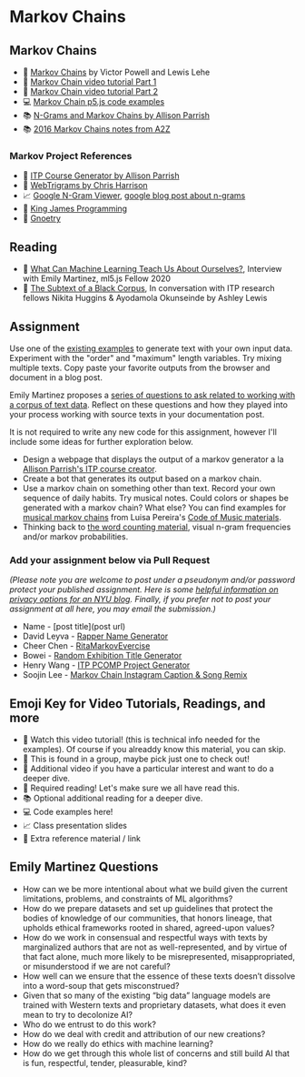 # Markov Chains

## Markov Chains

- 📕 [Markov Chains](http://setosa.io/blog/2014/07/26/markov-chains/) by Victor Powell and Lewis Lehe
- 🚨 [Markov Chain video tutorial Part 1](https://youtu.be/eGFJ8vugIWA)
- 🍿 [Markov Chain video tutorial Part 2](https://youtu.be/9r8CmofnbAQ)
- 💻 [Markov Chain p5.js code examples](https://editor.p5js.org/a2zitp/collections/WEXEPRHuE)
- 📚 [N-Grams and Markov Chains by Allison Parrish](http://www.decontextualize.com/teaching/rwet/n-grams-and-markov-chains/)
- 📚 [2016 Markov Chains notes from A2Z](https://shiffman.net/a2z/markov/)

### Markov Project References

- 🎨 [ITP Course Generator by Allison Parrish](http://static.decontextualize.com/toys/next_semester)
- 🎨 [WebTrigrams by Chris Harrison](http://www.chrisharrison.net/index.php/Visualizations/WebTrigrams)
- 📈 [Google N-Gram Viewer](https://books.google.com/ngrams), [google blog post about n-grams](http://googleresearch.blogspot.com/2006/08/all-our-n-gram-are-belong-to-you.html)
- 🎨 [King James Programming](http://kingjamesprogramming.tumblr.com/)
- 🎨 [Gnoetry](http://www.beardofbees.com/gnoetry.html)

## Reading

- 📕 [What Can Machine Learning Teach Us About Ourselves?](https://medium.com/processing-foundation/what-can-machine-learning-teach-us-about-ourselves-65b268431890), Interview with Emily Martinez, ml5.js Fellow 2020
- 📕 [The Subtext of a Black Corpus](https://medium.com/ml5js/the-subtext-of-a-black-corpus-4440de02eb32), In conversation with ITP research fellows Nikita Huggins & Ayodamola Okunseinde by Ashley Lewis

## Assignment

Use one of the [existing examples](https://editor.p5js.org/a2zitp/collections/WEXEPRHuE) to generate text with your own input data. Experiment with the "order" and "maximum" length variables. Try mixing multiple texts. Copy paste your favorite outputs from the browser and document in a blog post.

Emily Martinez proposes a [series of questions to ask related to working with a corpus of text data](#emily-martinez-questions). Reflect on these questions and how they played into your process working with source texts in your documentation post.

It is not required to write any new code for this assignment, however I'll include some ideas for further exploration below.

- Design a webpage that displays the output of a markov generator a la [Allison Parrish's ITP course creator](http://static.decontextualize.com/toys/next_semester).
- Create a bot that generates its output based on a markov chain.
- Use a markov chain on something other than text. Record your own sequence of daily habits. Try musical notes. Could colors or shapes be generated with a markov chain? What else? You can find examples for [musical markov chains](https://luisaph.github.io/the-code-of-music-2018/#Markov) from Luisa Pereira's [Code of Music materials](https://luisaph.github.io/the-code-of-music-2018/).
- Thinking back to [the word counting material](https://github.com/shiffman/A2Z-F20/tree/main/04-word-counting), visual n-gram frequencies and/or markov probabilities.

### Add your assignment below via Pull Request

_(Please note you are welcome to post under a pseudonym and/or password protect your published assignment. Here is some [helpful information on privacy options for an NYU blog](https://nyu.service-now.com/sp?id=kb_article&sysparm_article=KB0012245&sys_kb_id=b2ddc9da004aa1002a5d036a271e5f70&spa=1). Finally, if you prefer not to post your assignment at all here, you may email the submission.)_

- Name - [post title](post url)
- David Leyva - [Rapper Name Generator](https://wp.nyu.edu/davidaleyva/week-8-homework/)
- Cheer Chen - [RitaMarkovEvercise](https://wp.nyu.edu/tischschoolofthearts-cheers/week-8-text-generation-markov-chains/)
- Bowei - [Random Exhibition Title Generator](https://www.boweixu.com/post/random-exhibition-title-generator)
- Henry Wang - [ITP PCOMP Project Generator](https://henryiswhy.tumblr.com/post/666797983855198208/programming-from-a-to-z-week-8)
- Soojin Lee - [Markov Chain Instagram Caption & Song Remix](https://soojin-lee0819.github.io/ITPBlog/week8.html)

## Emoji Key for Video Tutorials, Readings, and more

- 🚨 Watch this video tutorial! (this is technical info needed for the examples). Of course if you alreaddy know this material, you can skip.
- 🔢 This is found in a group, maybe pick just one to check out!
- 🍿 Additional video if you have a particular interest and want to do a deeper dive.
- 📕 Required reading! Let's make sure we all have read this.
- 📚 Optional additional reading for a deeper dive.
- 💻 Code examples here!
- 📈 Class presentation slides
- 🔗 Extra reference material / link

## Emily Martinez Questions

- How can we be more intentional about what we build given the current limitations, problems, and constraints of ML algorithms?
- How do we prepare datasets and set up guidelines that protect the bodies of knowledge of our communities, that honors lineage, that upholds ethical frameworks rooted in shared, agreed-upon values?
- How do we work in consensual and respectful ways with texts by marginalized authors that are not as well-represented, and by virtue of that fact alone, much more likely to be misrepresented, misappropriated, or misunderstood if we are not careful?
- How well can we ensure that the essence of these texts doesn’t dissolve into a word-soup that gets misconstrued?
- Given that so many of the existing “big data” language models are trained with Western texts and proprietary datasets, what does it even mean to try to decolonize AI?
- Who do we entrust to do this work?
- How do we deal with credit and attribution of our new creations?
- How do we really do ethics with machine learning?
- How do we get through this whole list of concerns and still build AI that is fun, respectful, tender, pleasurable, kind?
